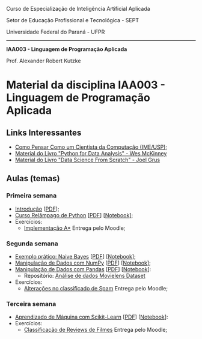 Curso de Especialização de Inteligência Artificial Aplicada

Setor de Educação Profissional e Tecnológica - SEPT

Universidade Federal do Paraná - UFPR

---

**IAA003 - Linguagem de Programação Aplicada**

Prof. Alexander Robert Kutzke

# Material da disciplina IAA003 - Linguagem de Programação Aplicada 

## Links Interessantes

- [Como Pensar Como um Cientista da Computação (IME/USP)](https://panda.ime.usp.br/pensepy/static/pensepy/index.html);
- [Material do Livro "Python for Data Analysis" - Wes McKinney](https://github.com/wesm/pydata-book)
- [Material do Livro "Data Science From Scratch" - Joel Grus](https://github.com/joelgrus/data-science-from-scratch)

## Aulas (temas)

### Primeira semana

- [Introdução](01_introducao.md) [[PDF](https://gitlab.com/iaa003-alexkutzke/material/raw/master/01_introducao.pdf?inline=false)];
- [Curso Relâmpago de Python](02_python_basico.md) [[PDF](https://gitlab.com/iaa003-alexkutzke/material/raw/master/02_python_basico.pdf?inline=false)] [[Notebook](02_python_basico.ipynb)];
- Exercícios:
  - [Implementação A*](https://gitlab.com/iaa003-alexkutzke/a_star_assignment) Entrega pelo Moodle;

### Segunda semana
- [Exemplo prático: Naive Bayes](03_exemplo_naive_bayes.md) [[PDF](03_exemplo_naive_bayes.pdf)] [[Notebook](03_exemplo_naive_bayes.ipynb)];
- [Manipulação de Dados com NumPy](04_manipulacao_de_dados_com_numpy.md) [[PDF](04_manipulacao_de_dados_com_numpy.pdf)] [[Notebook](04_manipulacao_de_dados_com_numpy.ipynb)];
- [Manipulação de Dados com Pandas](05_manipulacao_de_dados_com_pandas.md) [[PDF](05_manipulacao_de_dados_com_pandas.pdf)] [[Notebook](05_manipulacao_de_dados_com_pandas.ipynb)]:
  - Repositório: [Análise de dados Movielens Dataset](https://gitlab.com/iaa003-alexkutzke/movielens-dataset-analysis)
- Exercícios:
  - [Alterações no classificado de Spam](https://gitlab.com/iaa003-alexkutzke/naive_bayes_assignment) Entrega pelo Moodle;

### Terceira semana

- [Aprendizado de Máquina com Scikit-Learn](06_sklearn.md) [[PDF](06_sklearn.pdf)] [[Notebook](06_sklearn.ipynb)]:
- Exercícios:
  - [Classificação de Reviews de Filmes](https://gitlab.com/iaa003-alexkutzke/sklearn-assignment) Entrega pelo Moodle;


